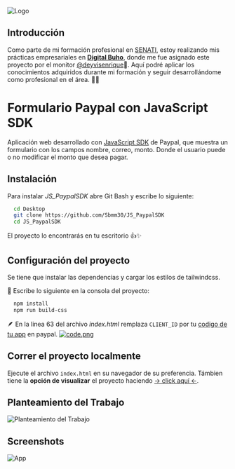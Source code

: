 
![Logo](https://i.postimg.cc/RhNSJHN0/Captura-de-pantalla-2023-05-08-181632.png)

## Introducción

Como parte de mi formación profesional en [SENATI](https://www.senati.edu.pe/ 'Servicio Nacional de Adiestramiento en Trabajo Industrial'), estoy realizando mis prácticas empresariales en **[Digital Buho](https://buho.la/)**, donde me fue asignado este proyecto por el monitor [@deyvisenrique](https://github.com/deyvisenrique)💯. Aquí podré aplicar los conocimientos adquiridos durante mi formación y seguir desarrollándome como profesional en el área. 👾✨

# Formulario Paypal con JavaScript SDK


Aplicación web desarrollado con [JavaScript SDK](https://developer.paypal.com/sdk/js/#link-javascriptsdk) de Paypal, que muestra un formulario con los campos nombre, correo, monto. Donde el usuario puede o no modificar el monto que desea pagar.


## Instalación

Para instalar *JS_PaypalSDK* abre Git Bash y escribe lo siguiente:

```bash
  cd Desktop
  git clone https://github.com/Sbmm30/JS_PaypalSDK
  cd JS_PaypalSDK
```
El proyecto lo encontrarás en tu escritorio 👍✨
## Configuración del proyecto

Se tiene que instalar las dependencias y cargar los estilos de tailwindcss.

🧰 Escribe lo siguiente en la consola del proyecto:

```bash
  npm install
  npm run build-css
```

🪶 En la linea 63 del archivo *index.html* remplaza `CLIENT_ID` por tu [codigo de tu app](https://developer.paypal.com/dashboard/applications/sandbox 'REST API apps') en paypal.
[![code.png](https://i.postimg.cc/MGFVMPkB/code.png)](https://postimg.cc/kVWBLygM)


## Correr el proyecto localmente

Ejecute el archivo `index.html` en su navegador de su preferencia. Támbien tiene la **opción de visualizar** el proyecto haciendo [→ click aquí ←](https://sbmm30.github.io/JS_PaypalSDK/). 

## Planteamiento del Trabajo

![Planteamiento del Trabajo](https://i.postimg.cc/PJjF8rZ0/Captura-de-pantalla-2023-05-09-102816.png)

## Screenshots

![App](https://i.postimg.cc/N0rgqH21/Captura-de-pantalla-2023-05-09-133716.png)
